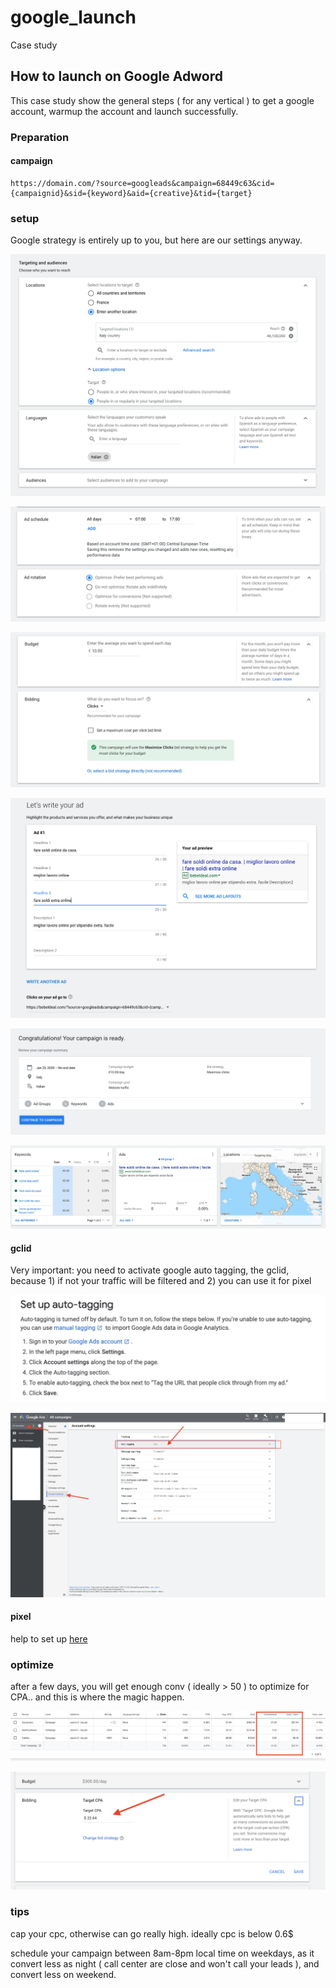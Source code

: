 # google\_launch

Case study

## How to launch on Google Adword

This case study show the general steps \( for any vertical \) to get a google account, warmup the account and launch successfully.

### Preparation

#### campaign

```text
https://domain.com/?source=googleads&campaign=68449c63&cid={campaignid}&sid={keyword}&aid={creative}&tid={target}
```

### setup

Google strategy is entirely up to you, but here are our settings anyway.

![Screen Shot 2020-01-23 at 9.40.42 AM.png](https://raw.githubusercontent.com/blackhatflow/storage/master/2020/01/23-09-42-58-Screen%20Shot%202020-01-23%20at%209.40.42%20AM.png)

![Screen Shot 2020-01-23 at 9.42.12 AM.png](https://raw.githubusercontent.com/blackhatflow/storage/master/2020/01/23-09-42-44-Screen%20Shot%202020-01-23%20at%209.42.12%20AM.png)

![Screen Shot 2020-01-23 at 9.42.19 AM.png](https://raw.githubusercontent.com/blackhatflow/storage/master/2020/01/23-09-42-40-Screen%20Shot%202020-01-23%20at%209.42.19%20AM.png)

![Screen Shot 2020-01-23 at 9.27.37 AM.png](https://raw.githubusercontent.com/blackhatflow/storage/master/2020/01/23-09-27-46-Screen%20Shot%202020-01-23%20at%209.27.37%20AM.png)

![Screen Shot 2020-01-23 at 9.46.08 AM.png](https://raw.githubusercontent.com/blackhatflow/storage/master/2020/01/23-09-46-18-Screen%20Shot%202020-01-23%20at%209.46.08%20AM.png)

![Screen Shot 2020-01-23 at 9.47.10 AM.png](https://raw.githubusercontent.com/blackhatflow/storage/master/2020/01/23-09-47-21-Screen%20Shot%202020-01-23%20at%209.47.10%20AM.png)

#### gclid

Very important: you need to activate google auto tagging, the gclid, because 1\) if not your traffic will be filtered and 2\) you can use it for pixel

![Screen Shot 2020-01-27 at 9.26.26 PM.png](https://raw.githubusercontent.com/blackhatflow/storage/master/2020/01/27-21-26-29-Screen%20Shot%202020-01-27%20at%209.26.26%20PM.png)

![Screen Shot 2020-02-20 at 2.16.00 PM.png](https://raw.githubusercontent.com/blackhatflow/storage/master/2020/02/20-14-17-46-Screen%20Shot%202020-02-20%20at%202.16.00%20PM.png)

#### pixel

help to set up [here](https://github.com/blackhatflow/doc/tree/b84c48b153c454452d1bc477f5100a3805f48beb/google_pixel/README.md)

### optimize

after a few days, you will get enough conv \( ideally &gt; 50 \) to optimize for CPA.. and this is where the magic happen.

![Screen Shot 2020-02-20 at 2.56.40 PM.png](https://raw.githubusercontent.com/blackhatflow/storage/master/2020/02/20-14-57-36-Screen%20Shot%202020-02-20%20at%202.56.40%20PM.png)

![Screen Shot 2020-02-20 at 2.56.28 PM.png](https://raw.githubusercontent.com/blackhatflow/storage/master/2020/02/20-14-58-12-Screen%20Shot%202020-02-20%20at%202.56.28%20PM.png)

### tips

cap your cpc, otherwise can go really high. ideally cpc is below 0.6$

schedule your campaign between 8am-8pm local time on weekdays, as it convert less as night \( call center are close and won't call your leads \), and convert less on weekend.

